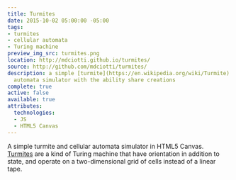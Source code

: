 ```yaml
---
title: Turmites
date: 2015-10-02 05:00:00 -05:00
tags:
- turmites
- cellular automata
- Turing machine
preview_img_src: turmites.png
location: http://mdciotti.github.io/turmites/
source: http://github.com/mdciotti/turmites/
description: a simple [turmite](https://en.wikipedia.org/wiki/Turmite) and cellular
  automata simulator with the ability share creations
complete: true
active: false
available: true
attributes:
  technologies:
  - JS
  - HTML5 Canvas
---
```


A simple turmite and cellular automata simulator in HTML5 Canvas. [Turmites](https://en.wikipedia.org/wiki/Turmite) are a kind of Turing machine that have orientation in addition to state, and operate on a two-dimensional grid of cells instead of a linear tape.
